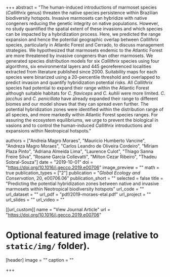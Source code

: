 +++
abstract = "The human-induced introductions of marmoset species (*Callithrix* genus) threaten the native species persistence within Brazilian biodiversity hotspots. Invasive marmosets can hybridize with native congeners reducing the genetic integrity on native populations. However, no study quantified the spatial extent of these invasions and which species can be impacted by a hybridization process. Here, we predicted the range expansion and hence the potential geographic overlap between *Callithrix* species, particularly in Atlantic Forest and Cerrado, to discuss management strategies. We hypothesized that marmosets endemic to the Atlantic Forest are more threatened by invasive congeners than other marmosets. We generated species distribution models for six *Callithrix* species using four algorithms, six environmental layers and 445 georeferenced localities extracted from literature published since 2000. Suitability maps for each species were binarized using a 20-percentile threshold and overlapped to predict invasion and quantify hybridization potential risks. All *Callithrix* species had potential to expand their range within the Atlantic Forest although suitable habitats for *C. flaviceps* and *C. kuhlii* were more limited. *C. jacchus* and *C. penicillata* have already expanded their range to different biomes and our model shows that they can spread even further. The potential hybridization zones were identified within the distribution range of all species, and more markedly within Atlantic Forest species ranges. For assuring the ecosystem equilibriums, we urge to prevent the biological in vasions and to control the human-induced *Callithrix* introductions and expansions within Neotropical hotspots."

authors = ["Andreia Magro Moraes", "Maurício Humberto Vancine", "Andreza Magro Moraes", "Carlos Leandro de Oliveira Cordeiro", "Míriam Plaza Pinto", "Adriana Almeida Lima", "Laurence Culot", "Thiago Sanna Freire Silva", "Rosane Garcia Collevatti", "Milton Cezar Ribeiro", "Thadeu Sobral-Souza"]
date = "2019-10-01"
doi = "https://doi.org/10.1016/j.gecco.2019.e00706"
image_preview = ""
math = true
publication_types = ["2"]
publication = "*Global Ecology and Conservation*, 20, e00706.06"
publication_short = ""
selected = false
title = "Predicting the potential hybridization zones between native and invasive marmosets within Neotropical biodiversity hotspots"
url_code = ""
url_dataset = ""
url_pdf = "pdf/2019-moraes-etal.pdf"
url_project = ""
url_slides = ""
url_video = ""

[[url_custom]]
name = "View Journal Article"
url = "https://doi.org/10.1016/j.gecco.2019.e00706"

# Optional featured image (relative to `static/img/` folder).
[header]
image = ""
caption = ""

+++
